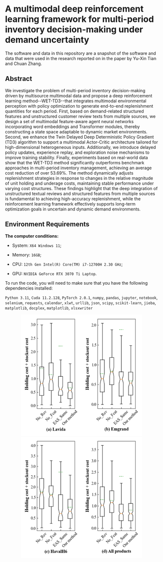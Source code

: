 #  **A multimodal deep reinforcement learning framework for multi-period inventory decision-making under demand uncertainty**
The software and data in this repository are a snapshot of the software and data that were used in the research reported on in the paper by Yu-Xin Tian and Chuan Zhang. 
## Abstract
We investigate the problem of multi-period inventory decision-making driven by multisource multimodal data and propose a deep reinforcement learning method--WET-TD3--that integrates multimodal environmental perception with policy optimization to generate end-to-end replenishment quantities for each period. First, based on demand-related structured features and unstructured customer review texts from multiple sources, we design a set of multimodal feature-aware agent neural networks incorporating word embeddings and Transformer modules, thereby constructing a state space adaptable to dynamic market environments. Second, we enhance the Twin Delayed Deep Deterministic Policy Gradient (TD3) algorithm to support a multimodal Actor-Critic architecture tailored for high-dimensional heterogeneous inputs. Additionally, we introduce delayed policy updates, experience replay, and exploration noise mechanisms to improve training stability. Finally, experiments based on real-world data show that the WET-TD3 method significantly outperforms benchmark approaches in multi-period inventory management, achieving an average cost reduction of over 53.69%. The method dynamically adjusts replenishment strategies in response to changes in the relative magnitude of unit holding and underage costs, maintaining stable performance under varying cost structures. These findings highlight that the deep integration of unstructured textual reviews and structured features from multiple sources is fundamental to achieving high-accuracy replenishment, while the reinforcement learning framework effectively supports long-term optimization goals in uncertain and dynamic demand environments.

## Environment Requirements
**The computer conditions:**

-   System: `X64 Windows 11`;

-   Memory: `16GB`;

-   CPU: `12th Gen Intel(R) Core(TM) i7-12700H 2.30 GHz`;

-   GPU: `NVIDIA GeForce RTX 3070 Ti Laptop`. 

To run the code, you will need to make sure that you have the following dependencies installed: 

`Python 3.11`,  `Cuda 11.2.128`,  `PyTorch 2.0.1`, `numpy`, `pandas`, `jupyter`, `notebook`, `selenium`, `requests`, `calendar`, `xlwt`, `urllib`, `json`, `scipy`, `scikit-learn`, `jieba`, `matplotlib`, `docplex`, `matplotlib`, `xlsxwriter`

<center class="half">
    <img src="https://github.com/Jesse-tien/WET_TD3_Inventory/blob/main/Figures/AblationBox_Lavida.png?raw=true" width="200"/><img src="https://github.com/Jesse-tien/WET_TD3_Inventory/blob/main/Figures/AblationBox_Emgrand.png?raw=true" width="200"/><img src="https://github.com/Jesse-tien/WET_TD3_Inventory/blob/main/Figures/AblationBox_HavalH6.png?raw=true" width="200"/><img src="https://github.com/Jesse-tien/WET_TD3_Inventory/blob/main/Figures/AblationBox_All_products.png?raw=true" width="200"/>
</center>
